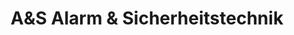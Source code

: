 ---
title: "A&S Alarm & Sicherheitstechnik"
url: /hannover/aunds-alarm-und-sicherheitstechnik/
shop: Schlüsseldienst
---